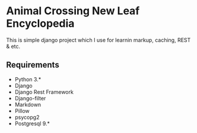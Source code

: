 <h1>Animal Crossing New Leaf Encyclopedia</h1>
<p>This is simple django project which I use for learnin markup, caching, REST & etc.</p>

<h2>Requirements</h2>
<ul>
    <li>Python 3.*</li>
    <li>Django</li>
    <li>Django Rest Framework</li>
    <li>Django-filter</li>
    <li>Markdown</li>
    <li>Pillow</li>
    <li>psycopg2</li>
    <li>Postgresql 9.*</li>
</ul>
